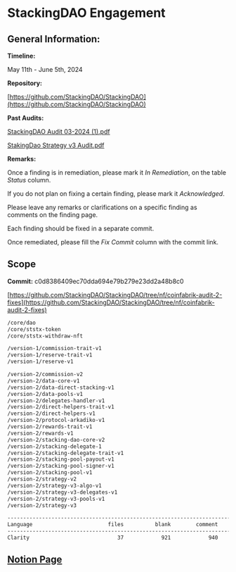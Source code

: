 # StackingDAO Engagement

## General Information:

**Timeline:**

May 11th - June 5th, 2024

**Repository:**

[https://github.com/StackingDAO/StackingDAO](https://github.com/StackingDAO/StackingDAO)

**Past Audits:**

[StackingDAO Audit 03-2024 (1).pdf](StackingDAO%20Engagement%201fc7edb9be1248c29d487f0b3cb7209c/StackingDAO_Audit_03-2024_(1).pdf)

[StakingDao Strategy v3 Audit.pdf](StackingDAO%20Engagement%201fc7edb9be1248c29d487f0b3cb7209c/StakingDao_Strategy_v3_Audit.pdf)

**Remarks:**

Once a finding is in remediation, please mark it *In Remediation*, on the table *Status* column.

If you do not plan on fixing a certain finding, please mark it *Acknowledged*.

Please leave any remarks or clarifications on a specific finding as comments on the finding page.

Each finding should be fixed in a separate commit. 

Once remediated, please fill the *Fix Commit* column with the commit link.

## Scope

**Commit:** c0d8386409ec70dda694e79b279e23dd2a48b8c0

[https://github.com/StackingDAO/StackingDAO/tree/nf/coinfabrik-audit-2-fixes](https://github.com/StackingDAO/StackingDAO/tree/nf/coinfabrik-audit-2-fixes)

```markdown
/core/dao
/core/ststx-token
/core/ststx-withdraw-nft

/version-1/commission-trait-v1
/version-1/reserve-trait-v1
/version-1/reserve-v1

/version-2/commission-v2
/version-2/data-core-v1
/version-2/data-direct-stacking-v1
/version-2/data-pools-v1
/version-2/delegates-handler-v1
/version-2/direct-helpers-trait-v1
/version-2/direct-helpers-v1
/version-2/protocol-arkadiko-v1
/version-2/rewards-trait-v1
/version-2/rewards-v1
/version-2/stacking-dao-core-v2
/version-2/stacking-delegate-1
/version-2/stacking-delegate-trait-v1
/version-2/stacking-pool-payout-v1
/version-2/stacking-pool-signer-v1
/version-2/stacking-pool-v1
/version-2/strategy-v2
/version-2/strategy-v3-algo-v1
/version-2/strategy-v3-delegates-v1
/version-2/strategy-v3-pools-v1
/version-2/strategy-v3

----------------------------------------------------------------------------------
Language                        files          blank        comment           code
----------------------------------------------------------------------------------
Clarity                            37            921            940           3549
```

## [Notion Page](https://kris-apostolov.notion.site/StackingDAO-Engagement-1fc7edb9be1248c29d487f0b3cb7209c)
